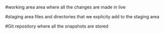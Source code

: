 #working area
area where all the changes are made in live

#staging area
files and directories that we explicity add to the staging area

#Git repository
where all the snapshots are stored

